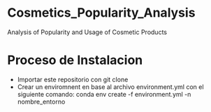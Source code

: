 # Cosmetics_Popularity_Analysis
Analysis of Popularity and Usage of Cosmetic Products

# Proceso de Instalacion

* Importar este repositorio con git clone
* Crear un enviromnent en base al archivo environment.yml con el siguiente comando: 
    conda env create -f environment.yml -n nombre_entorno
